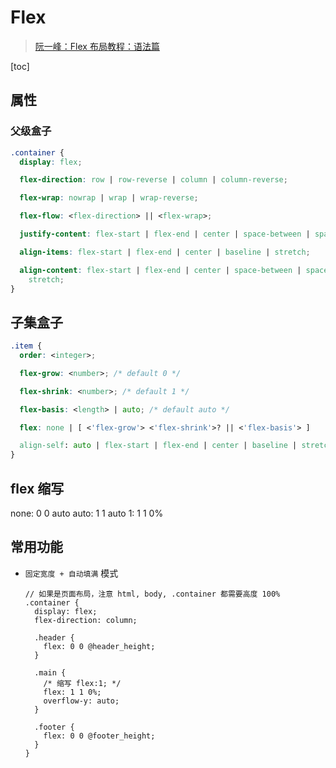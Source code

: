 # Flex

> [阮一峰：Flex 布局教程：语法篇](https://www.ruanyifeng.com/blog/2015/07/flex-grammar.html)

[toc]

## 属性

### 父级盒子

```css
.container {
  display: flex;

  flex-direction: row | row-reverse | column | column-reverse;

  flex-wrap: nowrap | wrap | wrap-reverse;

  flex-flow: <flex-direction> || <flex-wrap>;

  justify-content: flex-start | flex-end | center | space-between | space-around;

  align-items: flex-start | flex-end | center | baseline | stretch;

  align-content: flex-start | flex-end | center | space-between | space-around |
    stretch;
}
```

## 子集盒子

```css
.item {
  order: <integer>;

  flex-grow: <number>; /* default 0 */

  flex-shrink: <number>; /* default 1 */

  flex-basis: <length> | auto; /* default auto */

  flex: none | [ <'flex-grow'> <'flex-shrink'>? || <'flex-basis'> ]

  align-self: auto | flex-start | flex-end | center | baseline | stretch;
}
```

## flex 缩写

none: 0 0 auto
auto: 1 1 auto
1: 1 1 0%

## 常用功能

- `固定宽度 + 自动填满` 模式

  ```less
  // 如果是页面布局，注意 html, body, .container 都需要高度 100%
  .container {
    display: flex;
    flex-direction: column;

    .header {
      flex: 0 0 @header_height;
    }

    .main {
      /* 缩写 flex:1; */
      flex: 1 1 0%;
      overflow-y: auto;
    }

    .footer {
      flex: 0 0 @footer_height;
    }
  }
  ```
